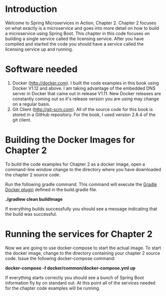 # Introduction
Welcome to Spring Microservices in Action, Chapter 2.  Chapter 2 focuses on what exactly is a microservice and goes into more detail on how to build a microservice using Spring Boot.  This chapter in this code focuses on building a single service called the licensing service.  After you have compiled and started the code you should have a service called the licensing service up and running.

# Software needed
1.	Docker (http://docker.com). I built the code examples in this book using Docker V1.12 and above. I am taking advantage of the embedded DNS server in Docker that came out in release V1.11. New Docker releases are constantly coming out so it's release version you are using may change on a regular basis.
2.	Git Client (http://git-scm.com). All of the source code for this book is stored in a GitHub repository. For the book, I used version 2.8.4 of the git client.

# Building the Docker Images for Chapter 2
To build the code examples for Chapter 2 as a docker image, open a command-line window change to the directory where you have downloaded the chapter 2 source code.

Run the following gradle command.  This command will execute the [Gradle Docker plugin](https://github.com/bmuschko/gradle-docker-plugin) defined in the build.gradle file.

   **./gradlew clean buildImage**

If everything builds successfully you should see a message indicating that the build was successful.

# Running the services for Chapter 2

Now we are going to use docker-compose to start the actual image.  To start the docker image,
change to the directory containing  your chapter 2 source code.  Issue the following docker-compose command:

   **docker-compose -f docker/common/docker-compose.yml up**

If everything starts correctly you should see a bunch of Spring Boot information fly by on standard out.  At this point all of the services needed for the chapter code examples will be running.
